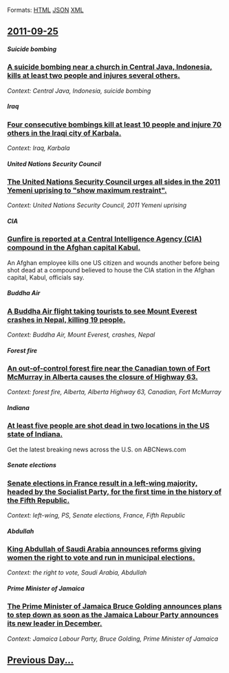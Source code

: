 
Formats: [HTML](2011/09/25/index.html)  [JSON](2011/09/25/index.json)  [XML](2011/09/25/index.xml)  

## [2011-09-25](/news/2011/09/25/index.md)

##### Suicide bombing
### [A suicide bombing near a church in Central Java, Indonesia, kills at least two people and injures several others. ](/news/2011/09/25/a-suicide-bombing-near-a-church-in-central-java-indonesia-kills-at-least-two-people-and-injures-several-others.md)
_Context: Central Java, Indonesia, suicide bombing_

##### Iraq
### [Four consecutive bombings kill at least 10 people and injure 70 others in the Iraqi city of Karbala. ](/news/2011/09/25/four-consecutive-bombings-kill-at-least-10-people-and-injure-70-others-in-the-iraqi-city-of-karbala.md)
_Context: Iraq, Karbala_

##### United Nations Security Council
### [The United Nations Security Council urges all sides in the 2011 Yemeni uprising to "show maximum restraint". ](/news/2011/09/25/the-united-nations-security-council-urges-all-sides-in-the-2011-yemeni-uprising-to-show-maximum-restraint.md)
_Context: United Nations Security Council, 2011 Yemeni uprising_

##### CIA
### [Gunfire is reported at a Central Intelligence Agency (CIA) compound in the Afghan capital Kabul. ](/news/2011/09/25/gunfire-is-reported-at-a-central-intelligence-agency-cia-compound-in-the-afghan-capital-kabul.md)
An Afghan employee kills one US citizen and wounds another before being shot dead at a compound believed to house the CIA station in the Afghan capital, Kabul, officials say.

##### Buddha Air
### [A Buddha Air flight taking tourists to see Mount Everest crashes in Nepal, killing 19 people. ](/news/2011/09/25/a-buddha-air-flight-taking-tourists-to-see-mount-everest-crashes-in-nepal-killing-19-people.md)
_Context: Buddha Air, Mount Everest, crashes, Nepal_

##### Forest fire
### [An out-of-control forest fire near the Canadian town of Fort McMurray in Alberta causes the closure of Highway 63. ](/news/2011/09/25/an-out-of-control-forest-fire-near-the-canadian-town-of-fort-mcmurray-in-alberta-causes-the-closure-of-highway-63.md)
_Context: forest fire, Alberta, Alberta Highway 63, Canadian, Fort McMurray_

##### Indiana
### [At least five people are shot dead in two locations in the US state of Indiana. ](/news/2011/09/25/at-least-five-people-are-shot-dead-in-two-locations-in-the-us-state-of-indiana.md)
Get the latest breaking news across the U.S. on ABCNews.com

##### Senate elections
### [Senate elections in France result in a left-wing majority, headed by the Socialist Party, for the first time in the history of the Fifth Republic. ](/news/2011/09/25/senate-elections-in-france-result-in-a-left-wing-majority-headed-by-the-socialist-party-for-the-first-time-in-the-history-of-the-fifth-rep.md)
_Context: left-wing, PS, Senate elections, France, Fifth Republic_

##### Abdullah
### [King Abdullah of Saudi Arabia announces reforms giving women the right to vote and run in municipal elections. ](/news/2011/09/25/king-abdullah-of-saudi-arabia-announces-reforms-giving-women-the-right-to-vote-and-run-in-municipal-elections.md)
_Context: the right to vote, Saudi Arabia, Abdullah_

##### Prime Minister of Jamaica
### [The Prime Minister of Jamaica Bruce Golding announces plans to step down as soon as the Jamaica Labour Party announces its new leader in December. ](/news/2011/09/25/the-prime-minister-of-jamaica-bruce-golding-announces-plans-to-step-down-as-soon-as-the-jamaica-labour-party-announces-its-new-leader-in-dec.md)
_Context: Jamaica Labour Party, Bruce Golding, Prime Minister of Jamaica_

## [Previous Day...](/news/2011/09/24/index.md)

